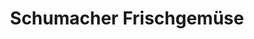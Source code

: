 ---
title: "Schumacher Frischgemüse"
url: /oldenburg/schumacher-frischgemuese/
shop: Gemüse & Obst
---